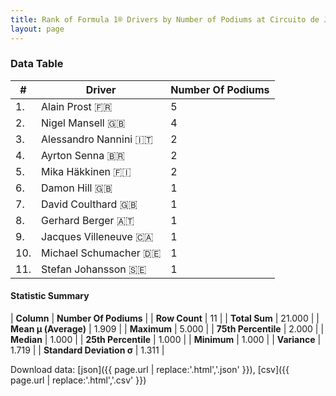 ```yaml
---
title: Rank of Formula 1® Drivers by Number of Podiums at Circuito de Jerez
layout: page
---
```


<canvas id="chart" width="400" height="180"></canvas>
<script>
var data = {
    "datasets": [
        {
            "backgroundColor": [
                "#9C8E8D",
                "#9C8E8D",
                "#9C8E8D",
                "#9C8E8D",
                "#9C8E8D",
                "#9C8E8D",
                "#9C8E8D",
                "#9C8E8D",
                "#9C8E8D",
                "#9C8E8D",
                "#9C8E8D"
            ],
            "borderColor": [
                "#1D181E",
                "#1D181E",
                "#1D181E",
                "#1D181E",
                "#1D181E",
                "#1D181E",
                "#1D181E",
                "#1D181E",
                "#1D181E",
                "#1D181E",
                "#1D181E"
            ],
            "borderWidth": 1,
            "data": [
                5.0,
                4.0,
                2.0,
                2.0,
                2.0,
                1.0,
                1.0,
                1.0,
                1.0,
                1.0,
                1.0
            ],
            "label": "Number Of Podiums"
        }
    ],
    "labels": [
        "Alain Prost",
        "Nigel Mansell",
        "Alessandro Nannini",
        "Ayrton Senna",
        "Mika Häkkinen",
        "Damon Hill",
        "David Coulthard",
        "Gerhard Berger",
        "Jacques Villeneuve",
        "Michael Schumacher",
        "Stefan Johansson"
    ]
};
var options = {
  legend: {
    display: false
  },
  scales: {
    xAxes: [{
      ticks: {
        beginAtZero: true,
        maxRotation: 180,
        display: window.innerWidth > 800
      }
    }],
    yAxes: [{
      ticks: {
        beginAtZero: true
      }
    }]
  },
  onResize: function(chart, size) {
    chart.options.scales.xAxes[0].ticks.display = size.width > 800;
  }
};
var chart = new Chart("chart", {
    data: data,
    type: 'bar',
    options: options
});
</script>



### Data Table

| # | Driver | Number Of Podiums |
|--|--|--|
| 1. | Alain Prost 🇫🇷 | 5 |
| 2. | Nigel Mansell 🇬🇧 | 4 |
| 3. | Alessandro Nannini 🇮🇹 | 2 |
| 4. | Ayrton Senna 🇧🇷 | 2 |
| 5. | Mika Häkkinen 🇫🇮 | 2 |
| 6. | Damon Hill 🇬🇧 | 1 |
| 7. | David Coulthard 🇬🇧 | 1 |
| 8. | Gerhard Berger 🇦🇹 | 1 |
| 9. | Jacques Villeneuve 🇨🇦 | 1 |
| 10. | Michael Schumacher 🇩🇪 | 1 |
| 11. | Stefan Johansson 🇸🇪 | 1 |

#### Statistic Summary

| **Column** | **Number Of Podiums** |
| **Row Count** | 11 |
| **Total Sum** | 21.000 |
| **Mean μ (Average)** | 1.909 |
| **Maximum** | 5.000 |
| **75th Percentile** | 2.000 |
| **Median** | 1.000 |
| **25th Percentile** | 1.000 |
| **Minimum** | 1.000 |
| **Variance** | 1.719 |
| **Standard Deviation σ** | 1.311 |

Download data: [json]({{ page.url | replace:'.html','.json' }}), [csv]({{ page.url | replace:'.html','.csv' }})
